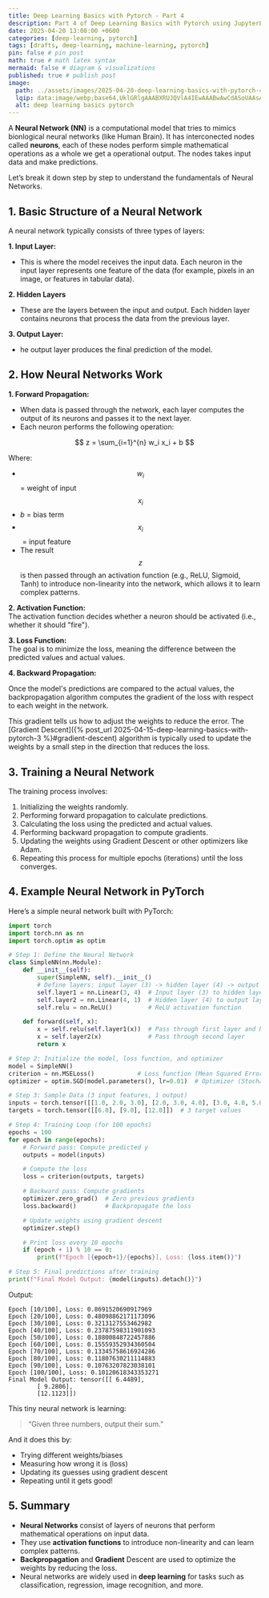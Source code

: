 ```yaml
---
title: Deep Learning Basics with Pytorch - Part 4
description: Part 4 of Deep Learning Basics with Pytorch using JupyterLab
date: 2025-04-20 13:08:00 +0600
categories: [deep-learning, pytorch]
tags: [drafts, deep-learning, machine-learning, pytorch]
pin: false # pin post
math: true # math latex syntax
mermaid: false # diagram & visualizations
published: true # publish post
image:
  path: ../assets/images/2025-04-20-deep-learning-basics-with-pytorch-4/deep-learning-basics-pytorch-4.webp
  lqip: data:image/webp;base64,UklGRlgAAABXRUJQVlA4IEwAAABwAwCdASoUAAsAPzmGuVOvKSWisAgB4CcJYgC7ABrVtaXaUAAA/s223eqEQtu5aLze9cvsz5dljofVatWyga8Fj+WJp0M3kYLZAAAA
  alt: deep learning basics pytorch
---
```


A **Neural Network (NN)** is a computational model that tries to mimics bionlogical neural networks (like Human Brain). It has interconected nodes called **neurons**, each of these nodes perform simple mathematical operations as a whole we get a operational output. The nodes takes input data and make predictions.

Let’s break it down step by step to understand the fundamentals of Neural Networks.

## 1. Basic Structure of a Neural Network

A neural network typically consists of three types of layers:

**1. Input Layer:**
- This is where the model receives the input data. Each neuron in the input layer represents one feature of the data (for example, pixels in an image, or features in tabular data).

**2. Hidden Layers**
- These are the layers between the input and output. Each hidden layer contains neurons that process the data from the previous layer.

**3. Output Layer:**
- he output layer produces the final prediction of the model.

## 2. How Neural Networks Work

**1. Forward Propagation:**
- When data is passed through the network, each layer computes the output of its neurons and passes it to the next layer.
- Each neuron performs the following operation:

$$
z = \sum_{i=1}^{n} w_i x_i + b
$$

Where:

- $$w_i$$ = weight of input $$x_i$$
- $b$ = bias term
- $$x_i$$​ = input feature
- The result $$z$$ is then passed through an activation function (e.g., ReLU, Sigmoid, Tanh) to introduce non-linearity into the network, which allows it to learn complex patterns.

**2. Activation Function:**  
The activation function decides whether a neuron should be activated (i.e., whether it should "fire"). 

**3. Loss Function:**  
The goal is to minimize the loss, meaning the difference between the predicted values and actual values.

**4. Backward Propagation:**  

Once the model's predictions are compared to the actual values, the backpropagation algorithm computes the gradient of the loss with respect to each weight in the network.

This gradient tells us how to adjust the weights to reduce the error. The [Gradient Descent]({% post_url 2025-04-15-deep-learning-basics-with-pytorch-3 %}#gradient-descent) algorithm is typically used to update the weights by a small step in the direction that reduces the loss.

## 3. Training a Neural Network  

The training process involves:

1. Initializing the weights randomly.
2. Performing forward propagation to calculate predictions.
3. Calculating the loss using the predicted and actual values.
4. Performing backward propagation to compute gradients.
5. Updating the weights using Gradient Descent or other optimizers like Adam.
6. Repeating this process for multiple epochs (iterations) until the loss converges.

## 4. Example Neural Network in PyTorch  
Here’s a simple neural network built with PyTorch:

```python
import torch
import torch.nn as nn
import torch.optim as optim

# Step 1: Define the Neural Network
class SimpleNN(nn.Module):
    def __init__(self):
        super(SimpleNN, self).__init__()
        # Define layers: input layer (3) -> hidden layer (4) -> output layer (1)
        self.layer1 = nn.Linear(3, 4)  # Input layer (3) to hidden layer (4)
        self.layer2 = nn.Linear(4, 1)  # Hidden layer (4) to output layer (1)
        self.relu = nn.ReLU()          # ReLU activation function

    def forward(self, x):
        x = self.relu(self.layer1(x))  # Pass through first layer and ReLU
        x = self.layer2(x)             # Pass through second layer
        return x

# Step 2: Initialize the model, loss function, and optimizer
model = SimpleNN()
criterion = nn.MSELoss()            # Loss function (Mean Squared Error)
optimizer = optim.SGD(model.parameters(), lr=0.01)  # Optimizer (Stochastic Gradient Descent)

# Step 3: Sample Data (3 input features, 1 output)
inputs = torch.tensor([[1.0, 2.0, 3.0], [2.0, 3.0, 4.0], [3.0, 4.0, 5.0]])  # 3 samples, 3 features
targets = torch.tensor([[6.0], [9.0], [12.0]])  # 3 target values

# Step 4: Training Loop (for 100 epochs)
epochs = 100
for epoch in range(epochs):
    # Forward pass: Compute predicted y
    outputs = model(inputs)

    # Compute the loss
    loss = criterion(outputs, targets)

    # Backward pass: Compute gradients
    optimizer.zero_grad()  # Zero previous gradients
    loss.backward()        # Backpropagate the loss

    # Update weights using gradient descent
    optimizer.step()

    # Print loss every 10 epochs
    if (epoch + 1) % 10 == 0:
        print(f"Epoch [{epoch+1}/{epochs}], Loss: {loss.item()}")

# Step 5: Final predictions after training
print(f"Final Model Output: {model(inputs).detach()}")
```

Output:

```
Epoch [10/100], Loss: 0.8691520690917969
Epoch [20/100], Loss: 0.48098862171173096
Epoch [30/100], Loss: 0.3213127553462982
Epoch [40/100], Loss: 0.23787598311901093
Epoch [50/100], Loss: 0.18800848722457886
Epoch [60/100], Loss: 0.15559352934360504
Epoch [70/100], Loss: 0.13345758616924286
Epoch [80/100], Loss: 0.11807630211114883
Epoch [90/100], Loss: 0.10763207823038101
Epoch [100/100], Loss: 0.10120618343353271
Final Model Output: tensor([[ 6.4489],
        [ 9.2806],
        [12.1123]])
```

This tiny neural network is learning:  
> “Given three numbers, output their sum.”

And it does this by:

- Trying different weights/biases
- Measuring how wrong it is (loss)
- Updating its guesses using gradient descent
- Repeating until it gets good!

## 5. Summary

- **Neural Networks** consist of layers of neurons that perform mathematical operations on input data.
- They use **activation functions** to introduce non-linearity and can learn complex patterns.
- **Backpropagation** and **Gradient** Descent are used to optimize the weights by reducing the loss.
- Neural networks are widely used in **deep learning** for tasks such as classification, regression, image recognition, and more.